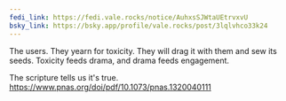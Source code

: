 ```yaml
---
fedi_link: https://fedi.vale.rocks/notice/AuhxsSJWtaUEtrvxvU
bsky_link: https://bsky.app/profile/vale.rocks/post/3lqlvhco33k24
---
```


The users. They yearn for toxicity. They will drag it with them and sew its seeds. Toxicity feeds drama, and drama feeds engagement.

The scripture tells us it's true. \
<https://www.pnas.org/doi/pdf/10.1073/pnas.1320040111>
